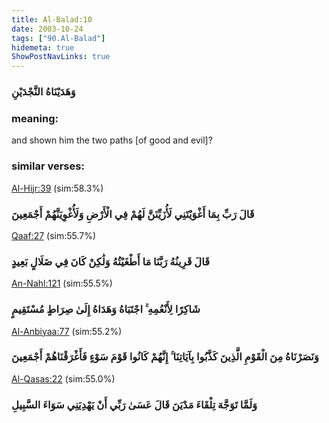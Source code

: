 ```yaml
---
title: Al-Balad:10
date: 2003-10-24
tags: ["90.Al-Balad"]
hidemeta: true 
ShowPostNavLinks: true 
---
```

### وَهَدَيْنَاهُ النَّجْدَيْنِ
### meaning: 
and shown him the two paths [of good and evil]?
### similar verses: 

[Al-Hijr:39](/15/39) (sim:58.3%)

### قَالَ رَبِّ بِمَا أَغْوَيْتَنِي لَأُزَيِّنَنَّ لَهُمْ فِي الْأَرْضِ وَلَأُغْوِيَنَّهُمْ أَجْمَعِينَ

[Qaaf:27](/50/27) (sim:55.7%)

### قَالَ قَرِينُهُ رَبَّنَا مَا أَطْغَيْتُهُ وَلَٰكِنْ كَانَ فِي ضَلَالٍ بَعِيدٍ

[An-Nahl:121](/16/121) (sim:55.5%)

### شَاكِرًا لِأَنْعُمِهِ ۚ اجْتَبَاهُ وَهَدَاهُ إِلَىٰ صِرَاطٍ مُسْتَقِيمٍ

[Al-Anbiyaa:77](/21/77) (sim:55.2%)

### وَنَصَرْنَاهُ مِنَ الْقَوْمِ الَّذِينَ كَذَّبُوا بِآيَاتِنَا ۚ إِنَّهُمْ كَانُوا قَوْمَ سَوْءٍ فَأَغْرَقْنَاهُمْ أَجْمَعِينَ

[Al-Qasas:22](/28/22) (sim:55.0%)

### وَلَمَّا تَوَجَّهَ تِلْقَاءَ مَدْيَنَ قَالَ عَسَىٰ رَبِّي أَنْ يَهْدِيَنِي سَوَاءَ السَّبِيلِ
